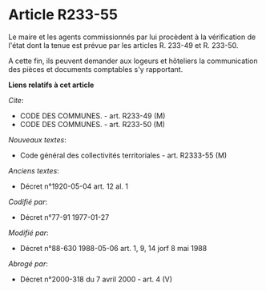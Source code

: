 # Article R233-55

Le maire et les agents commissionnés par lui procèdent à la vérification de l'état dont la tenue est prévue par les articles
R. 233-49 et R. 233-50.

A cette fin, ils peuvent demander aux logeurs et hôteliers la communication des pièces et documents comptables s'y
rapportant.

**Liens relatifs à cet article**

_Cite_:

  - CODE DES COMMUNES. - art. R233-49 (M)
  - CODE DES COMMUNES. - art. R233-50 (M)

_Nouveaux textes_:

  - Code général des collectivités territoriales - art. R2333-55 (M)

_Anciens textes_:

  - Décret n°1920-05-04 art. 12 al. 1

_Codifié par_:

  - Décret n°77-91 1977-01-27

_Modifié par_:

  - Décret n°88-630 1988-05-06 art. 1, 9, 14 jorf 8 mai 1988

_Abrogé par_:

  - Décret n°2000-318 du 7 avril 2000 - art. 4 (V)
